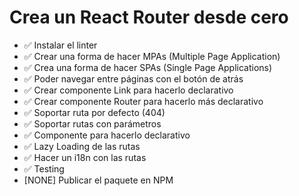 # Crea un React Router desde cero

- ✅ Instalar el linter
- ✅ Crear una forma de hacer MPAs (Multiple Page Application)
- ✅ Crea una forma de hacer SPAs (Single Page Applications)
- ✅ Poder navegar entre páginas con el botón de atrás
- ✅ Crear componente Link para hacerlo declarativo
- ✅ Crear componente Router para hacerlo más declarativo
- ✅ Soportar ruta por defecto (404)
- ✅ Soportar rutas con parámetros
- ✅ Componente para hacerlo declarativo
- ✅ Lazy Loading de las rutas
- ✅ Hacer un i18n con las rutas
- ✅ Testing
- [NONE] Publicar el paquete en NPM
